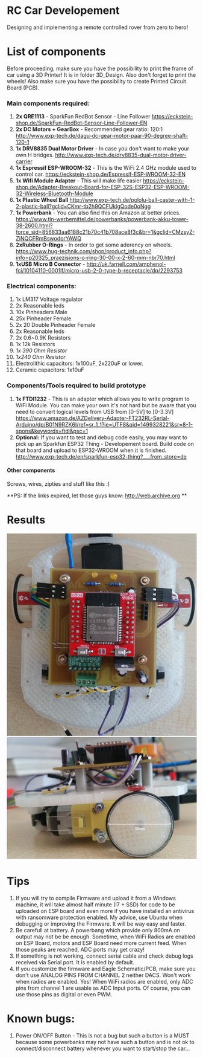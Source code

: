 # RC Car Developement

Designing and implementing a remote controlled rover from zero to hero!

# List of components
Before proceeding, make sure you have the possibility to print the frame of car using a 3D Printer! It is in folder 3D_Design. Also don't forget to print the wheels!
Also make sure you have the possibility to create Printed Circuit Board (PCB).

### Main components required:
  1. **2x QRE1113** - SparkFun RedBot Sensor - Line Follower
     https://eckstein-shop.de/SparkFun-RedBot-Sensor-Line-Follower-EN
  2. **2x DC Motors + GearBox** - Recommended gear ratio: 120:1
     http://www.exp-tech.de/dagu-dc-gear-motor-paar-90-degree-shaft-120-1
  3. **1x DRV8835 Dual Motor Driver** - In case you don't want to make your own H bridges.
     http://www.exp-tech.de/drv8835-dual-motor-driver-carrier 
  4. **1x Espressif ESP-WROOM-32** - This is the WiFi 2.4 GHz module used to control car.
     https://eckstein-shop.de/Espressif-ESP-WROOM-32-EN
  5. **1x Wifi Module Adapter** - This will make life easier
     https://eckstein-shop.de/Adapter-Breakout-Board-for-ESP-32S-ESP32-ESP-WROOM-32-Wireless-Bluetooth-Module
  6. **1x Plastic Wheel Ball**
     http://www.exp-tech.de/pololu-ball-caster-with-1-2-plastic-ball?gclid=CKmr-tb2h9QCFUklgQode0oNgg
  7. **1x Powerbank** - You can also find this on Amazon at better prices.
     https://www.tln-werbemittel.de/powerbanks/powerbank-akku-tower-38-2600.html?force_sid=856833aa6188c21b70c41b708ace8f3c&br=1&gclid=CMzsyZ-ZiNQCFRmBswodprYAWQ
  8. **2xRubber O-Rings** - In order to get some aderency on wheels.
     https://www.hug-technik.com/shop/product_info.php?info=p20325_praezisions-o-ring-30-00-x-2-60-mm-nbr70.html
  9. **1xUSB Micro B Connector** - http://uk.farnell.com/amphenol-fci/10104110-0001lf/micro-usb-2-0-type-b-receptacle/dp/2293753
	 
### Electrical components:
  1. 1x LM317 Voltage regulator
  2. 2x Reasonable leds
  3. 10x Pinheaders Male
  4. 25x Pinheader Female
  5. 2x 20 Double Pinheader Female
  6. 2x Reasonable leds
  7. 2x 0.6~0.9K Resistors
  8. 1x 12k Resistors
  9. *1x 390 Ohm Resistor*
  10. *1x240 Ohm Resistor*
  11. Electrolithic capacitors: 1x100uF, 2x220uF or lower.
  12. Ceramic capacitors: 1x10uF  

### Components/Tools required to build prototype
  1. **1x FTDI1232** - This is an adapter which allows you to write program to WiFi Module. You can make your own it's not hard but be aware that you need to convert logical levels from USB from [0-5V] to [0-3.3V]
     https://www.amazon.de/AZDelivery-Adapter-FT232RL-Serial-Arduino/dp/B01N9RZK6I/ref=sr_1_1?ie=UTF8&qid=1499328221&sr=8-1-spons&keywords=ftdi&psc=1
  2. **Optional:** If you want to test and debug code easily, you may want to pick up an Sparkfun ESP32 Thing - Developement board. Build code on that board and upload to ESP32-WROOM when it is finished.
     http://www.exp-tech.de/en/sparkfun-esp32-thing?___from_store=de

#### Other components
Screws, wires, zipties and stuff like this :)
	 
**PS: If the links expired, let those guys know: http://web.archive.org **
	 
# Results

![final1](docs/final1.jpg)
![final2](docs/final2.jpg)

# Tips
  1. If you will try to compile Firmware and upload it from a Windows machine, it will take almost half minute (I7 + SSD) for code to be uploaded on ESP board and even more if you have installed an antivirus with ransomware protection enabled. My advice, use Ubuntu when debugging or improving the Firmware. It will be way easy and faster.
  2. Be carefull at battery. A powerbang which provide only 800mA on output may not be be enough. Sometime, when WiFi Radios are enabled on ESP Board, motors and ESP Board need more current feed. When those peaks are reached, ADC ports may get crazy!
  3. If something is not working, connect serial cable and check debug logs received via Serial port. It is enabled by default. 
  4. If you customize the firmware and Eagle Schematic/PCB, make sure you don't use ANALOG PINS FROM CHANNEL 2 neither DACS. Won't work when radios are enabled. Yes! When WiFi radios are enabled, only ADC pins from channel 1 are usable as ADC Input ports. Of course, you can use those pins as digital or even PWM.

# Known bugs:
  1. Power ON/OFF Button - This is not a bug but such a button is a MUST because some powerbanks may not have such a button and is not ok to connect/disconnect battery whenever you want to start/stop the car...